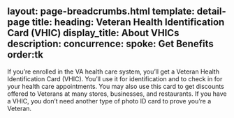 layout: page-breadcrumbs.html
template: detail-page
title: 
heading: Veteran Health Identification Card (VHIC)
display_title: About VHICs
description: 
concurrence: 
spoke: Get Benefits
order:tk 
---

<div class="va-introtext">
  
If you’re enrolled in the VA health care system, you’ll get a Veteran Health Identification 
Card (VHIC). You’ll use it for identification and to check in for your health care appointments. 
You may also use this card to get discounts offered to Veterans at many stores, businesses, 
and restaurants. If you have a VHIC, you don’t need another type of photo ID card to prove you’re a Veteran.

</div>
